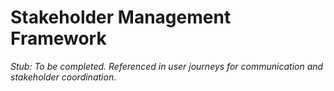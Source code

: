 # Stakeholder Management Framework

_Stub: To be completed. Referenced in user journeys for communication and stakeholder coordination._
